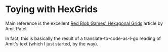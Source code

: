 # Toying with HexGrids

Main reference is the excellent [Red Blob Games' Hexagonal
Grids](https://www.redblobgames.com/grids/hexagons/) article by Amit Patel.

In fact, this is basically the result of a translate-to-code-as-I-go reading of
Amit's text (which I just started, by the way).

